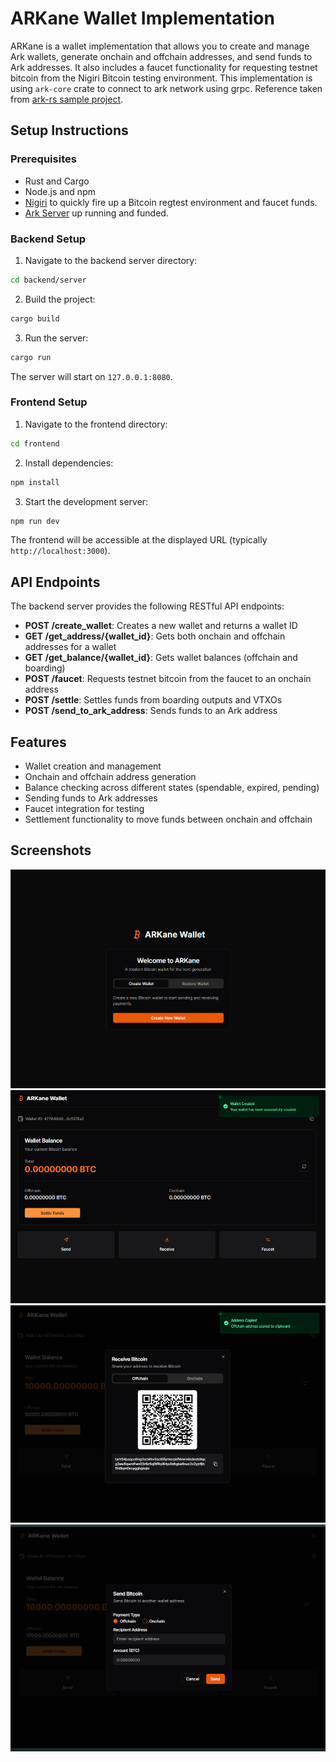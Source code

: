 # ARKane Wallet Implementation
ARKane is a wallet implementation that allows you to create and manage Ark wallets, generate onchain and offchain addresses, and send funds to Ark addresses. It also includes a faucet functionality for requesting testnet bitcoin from the Nigiri Bitcoin testing environment.
This implementation is using `ark-core` crate to connect to ark network using grpc.
Reference taken from [ark-rs sample project](https://github.com/ArkLabsHQ/ark-rs/tree/master/ark-sample).


## Setup Instructions

### Prerequisites

- Rust and Cargo
- Node.js and npm
- [Nigiri](https://github.com/vulpemventures/nigiri) to quickly fire up a Bitcoin regtest environment and faucet funds.
- [Ark Server](https://arkdev.info/docs/quick-start/server) up running and funded.

### Backend Setup

1. Navigate to the backend server directory:

```bash
cd backend/server
```

2. Build the project:

```bash
cargo build
```

3. Run the server:

```bash
cargo run
```

The server will start on `127.0.0.1:8080`.

### Frontend Setup

1. Navigate to the frontend directory:

```bash
cd frontend
```

2. Install dependencies:

```bash
npm install
```

3. Start the development server:

```bash
npm run dev
```

The frontend will be accessible at the displayed URL (typically `http://localhost:3000`).

## API Endpoints

The backend server provides the following RESTful API endpoints:

- **POST /create_wallet**: Creates a new wallet and returns a wallet ID
- **GET /get_address/{wallet_id}**: Gets both onchain and offchain addresses for a wallet
- **GET /get_balance/{wallet_id}**: Gets wallet balances (offchain and boarding)
- **POST /faucet**: Requests testnet bitcoin from the faucet to an onchain address
- **POST /settle**: Settles funds from boarding outputs and VTXOs
- **POST /send_to_ark_address**: Sends funds to an Ark address

## Features

- Wallet creation and management
- Onchain and offchain address generation
- Balance checking across different states (spendable, expired, pending)
- Sending funds to Ark addresses
- Faucet integration for testing
- Settlement functionality to move funds between onchain and offchain

## Screenshots

![Wallet Screenshot 1](screenshots/img1.png)
![Wallet Screenshot 2](screenshots/img2.png)
![Wallet Screenshot 3](screenshots/img3.png)
![Wallet Screenshot 4](screenshots/img4.png)

